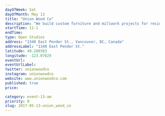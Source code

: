 ```yaml
---
dayOfWeek: Sat
dayOfMonth: May 13
title: "Union Wood Co"
description: "We build custom furniture and millwork projects for residential and commercial clients. Come see what we are currently working on featuring some of our Birch Bark Series pieces (featured in Design Milk)."
startTime: 11-1
endTime: 
type: Open Studios
address: "1340 East Pender St., Vancouver, BC, Canada"
addressLabel: "1340 East Pender St."
latitude: 49.280383
longitude: -123.07629
eventUrl: 
eventUrlLabel: 
twitter: unionwoodco
instagram: unionwoodco
website: www.unionwoodco.com
published: true
price: 

category: event-13-am
priority: 0
slug: 2017-05-13-union_wood_co
---
```

